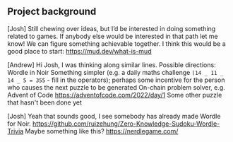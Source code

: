 ## Project background

[Josh] Still chewing over ideas, but I’d be interested in doing something related to games. If anybody else would be interested in that path let me know! We can figure something achievable together. I think this would be a good place to start: https://mud.dev/what-is-mud

[Andrew] Hi Josh, I was thinking along similar lines. Possible directions:
Wordle in Noir
Something simpler (e.g. a daily maths challenge `(14 _ 11 _ 14 _ 5 = 355` - fill in the operators); perhaps some incentive for the person who causes the next puzzle to be generated
On-chain problem solver, e.g. Advent of Code https://adventofcode.com/2022/day/1
Some other puzzle that hasn't been done yet

[Josh] Yeah that sounds good, I see somebody has already made Wordle for Noir. https://github.com/ruizehung/Zero-Knowledge-Sudoku-Wordle-Trivia Maybe something like this? https://nerdlegame.com/
